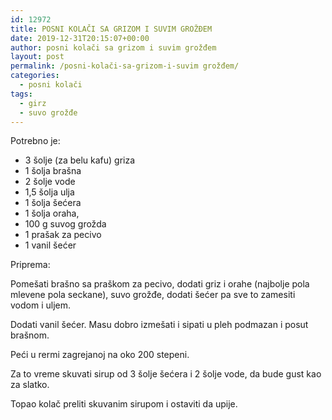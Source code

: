 ```yaml
---
id: 12972
title: POSNI KOLAČI SA GRIZOM I SUVIM GROŽĐEM
date: 2019-12-31T20:15:07+00:00
author: posni kolači sa grizom i suvim grožđem
layout: post
permalink: /posni-kolači-sa-grizom-i-suvim grožđem/
categories:
  - posni kolači
tags:
  - girz
  - suvo grožđe  
---
```

Potrebno je: 

* 3 šolje (za belu kafu) griza
* 1 šolja brašna
* 2 šolje vode
* 1,5 šolja ulja
* 1 šolja šećera
* 1 šolja oraha, 
* 100 g suvog grožda
* 1 prašak za pecivo
* 1 vanil šećer

Priprema:

Pomešati brašno sa praškom za pecivo, dodati griz i orahe (najbolje pola mlevene pola seckane), suvo grožđe, dodati šećer pa sve to zamesiti vodom i uljem. 

Dodati vanil šećer. Masu dobro izmešati i sipati u pleh podmazan i posut brašnom. 

Peći u rermi zagrejanoj na oko 200 stepeni. 

Za to vreme skuvati sirup od 3 šolje šećera i 2 šolje vode, da bude gust kao za slatko.

Topao kolač preliti skuvanim sirupom i ostaviti da upije.